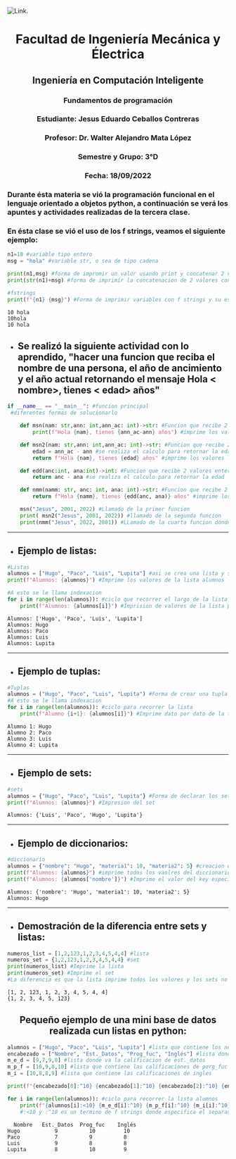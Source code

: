 ![Link](https://portal.ucol.mx/content/micrositios/188/image/Escudo2021/1_Linea/UdeC%20Abajo_392.png).

# <center>Facultad de Ingeniería Mecánica y Électrica</center>

## <center>Ingeniería en Computación Inteligente</center>

### <center>Fundamentos de programación</center>

### <center>Estudiante: Jesus Eduardo Ceballos Contreras</center>
### <center>Profesor: Dr. Walter Alejandro Mata López</center>
### <center>Semestre y Grupo: 3°D</center>
### <center>Fecha: 18/09/2022</center>

### Durante ésta materia se vió la programación funcional en el lenguaje orientado a objetos python, a continuación se verá los apuntes y actividades realizadas de la tercera clase. 

### En ésta clase se vió el uso de los f strings, veamos el siguiente ejemplo:


```python
n1=10 #variable tipo entero 
msg = "hola" #variable str, o sea de tipo cadena

print(n1,msg) #forma de impromir un valor usando print y concatenar 2 variables
print(str(n1)+msg) #forma de imprimir la concatenacion de 2 valores convirtiendo el valor entero a string

#fstrings
print(f"{n1} {msg}") #Forma de imprimir variables con f strings y su escritura es dentro de un print
```

    10 hola
    10hola
    10 hola
    

* ## Se realizó la siguiente actividad con lo aprendido, "hacer una funcion que reciba el nombre de una persona, el año de ancimiento y el año actual retornando el mensaje Hola < nombre>, tienes < edad> años"


```python
if __name__ == "__main__": #funcion principal
 #diferentes formas de solucionarlo

    def msn(nam: str,ann: int,ann_ac: int)->str: #Funcion que recibe 2 valores enteros y regresa un valor de cadena
        print(f"Hola {nam}, tienes {ann_ac-ann} años") #imprime los valores leidos en una f string

    def msn2(nam: str,ann: int,ann_ac: int)->str: #Funcion que recibe 2 valores enteros y regresa un valor de cadena
        edad = ann_ac - ann #se realiza el calculo para retornar la edad
        return f"Hola {nam}, tienes {edad} años" #imprime los valores leidos en una f string

    def edd(anc:int, ana:int)->int: #Funcion que recibe 2 valores enteros y regresa un valor entero
        return anc - ana #se realiza el calculo para retornar la edad

    def nmm(namm: str, anc: int, ana: int)->str: #Funcion que recibe 2 valores uno entero y uno de cadena y regresa un valor de cadena
        return f"Hola {namm}, tienes {edd(anc, ana)} años" #imprime los valores leidos en una f string

    msn("Jesus", 2001, 2022) #Llamado de la primer funcion  
    print( msn2("Jesus", 2001, 2022)) #llamado de la segunda funcion 
    print(nmm("Jesus", 2022, 2001)) #LLamado de la cuarta funcion dónde dentro de la mis se lleva acabo algunas operaciones de la tercer funcion
```

***
* ## Ejemplo de listas:


```python
#Listas
alumnos = ["Hugo", "Paco", "Luis", "Lupita"] #asi se crea una lista y se le asignan valores string
print(f"Alumnos: {alumnos}") #Imprime los valores de la lista alumnos 

#A esto se le llama indexacion
for i in range(len(alumnos)): #ciclo que recorrer el largo de la lista
    print(f"Alumnos: {alumnos[i]}") #Imprision de valores de la lista por medio de indexacion
```

    Alumnos: ['Hugo', 'Paco', 'Luis', 'Lupita']
    Alumnos: Hugo
    Alumnos: Paco
    Alumnos: Luis
    Alumnos: Lupita
    

***
* ## Ejemplo de tuplas:


```python
#Tuplas
alumnos = ("Hugo", "Paco", "Luis", "Lupita") #Forma de crear una tupla
#A esto se le llama indexacion
for i in range(len(alumnos)): #ciclo para recorrer la lista
    print(f"Alumno {i+1}: {alumnos[i]}") #Imprime dato por dato de la tupla por medi ode indexacion
```

    Alumno 1: Hugo
    Alumno 2: Paco
    Alumno 3: Luis
    Alumno 4: Lupita
    

***
* ## Ejemplo de sets:


```python
#sets
alumnos = {"Hugo", "Paco", "Luis", "Lupita"} #Forma de declarar los sets
print(f"Alumnos: {alumnos}") #Impresion del set
```

    Alumnos: {'Luis', 'Paco', 'Hugo', 'Lupita'}
    

***
* ## Ejemplo de diccionarios:


```python
#diccionario
alumnos = {"nombre": "Hugo", "materia1": 10, "materia2": 5} #creacion del diccionario donde se pone el "key":"valor"
print(f"Alumnos: {alumnos}") #imprime todos los vaolres del diccionario y su key
print(f"Alumnos: {alumnos['nombre']}") #Imprime el valor del key especificado
```

    Alumnos: {'nombre': 'Hugo', 'materia1': 10, 'materia2': 5}
    Alumnos: Hugo
    

***
* ## Demostración de la diferencia entre sets y listas:


```python
numeros_list = [1,2,123,1,2,3,4,5,4,4] #lista
numeros_set = {1,2,123,1,2,3,4,5,4,4} #set
print(numeros_list) #Imprime la lista
print(numeros_set) #Imprime el set
#La diferencia es que la lista imprime todos los valores y los sets no imprimen valores repetidos
```

    [1, 2, 123, 1, 2, 3, 4, 5, 4, 4]
    {1, 2, 3, 4, 5, 123}
    

## <center>Pequeño ejemplo de una mini base de datos realizada cun listas en python:</center>


```python
alumnos = ["Hugo", "Paco", "Luis", "Lupita"] #lista que contiene los nombres de los alumnos
encabezado = ["Nombre", "Est._Datos", "Prog_fuc", "Inglés"] #lista donde estará el encabezado de la tabla
m_e_d = [9,7,9,8] #lista donde va la calificacion de est._datos
m_p_f = [10,9,8,10] #lista que contiene las calificaciones de porg_fuc
m_i = [10,8,8,9] #lista que contiene las calificaciones de ingles

print(f"{encabezado[0]:^10} {encabezado[1]:^10} {encabezado[2]:^10} {encabezado[3]:^10}")#Imprime la cabecera

for i in range(len(alumnos)): #ciclo para recorrer la lista alumnos
    print(f"{alumnos[i]:<10} {m_e_d[i]:^10} {m_p_f[i]:^10} {m_i[i]:^10}") #IMprime cada dato por medio de indexacion
    #:<10 y :^10 es un termino de f strings donde especifica el separado entre cada variable y en que sentido
```

      Nombre   Est._Datos  Prog_fuc    Inglés  
    Hugo           9          10         10    
    Paco           7          9          8     
    Luis           9          8          8     
    Lupita         8          10         9     
    
